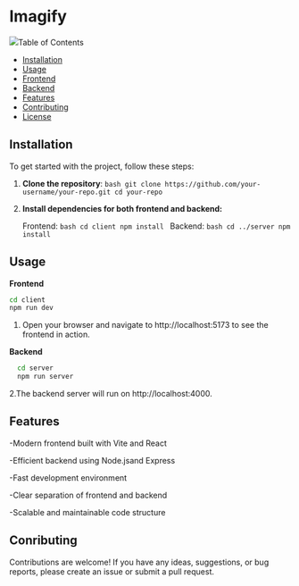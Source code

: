 #  Imagify
<p>
  <img src="
</p>

This project consists of a Vite + React frontend and a backend. It is designed to provide a modern, fast, and efficient development experience.

## Table of Contents

- [Installation](#installation)
- [Usage](#usage)
- [Frontend](#frontend)
- [Backend](#backend)
- [Features](#features)
- [Contributing](#contributing)
- [License](#license)

## Installation

To get started with the project, follow these steps:

1. **Clone the repository**:
        ```bash
              git clone https://github.com/your-username/your-repo.git
               cd your-repo
         ```
2. **Install dependencies for both frontend and backend:**
  
    Frontend:
               ```bash
                   cd client
                    npm install
                   ```
   Backend:
                   ```bash
                       cd ../server
                        npm install
                   ```
## Usage

**Frontend**
   ```bash
  cd client
   npm run dev
   ```
   1. Open your browser and navigate to http://localhost:5173 to see the frontend in action.
   
 **Backend**
  ```bash
    cd server
    npm run server
  ```

   2.The backend server will run on http://localhost:4000.


## Features

-Modern frontend built with Vite and React

-Efficient backend using Node.jsand Express

-Fast development environment

-Clear separation of frontend and backend

-Scalable and maintainable code structure

## Conributing 
Contributions are welcome! If you have any ideas, suggestions, or bug reports, please create an issue or submit a pull request.

   

   
